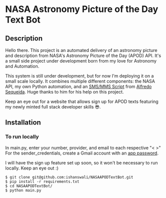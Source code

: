 # NASA Astronomy Picture of the Day Text Bot

## Description
Hello there. This project is an automated delivery of an astronomy picture and description from NASA's Astronomy Picture of the Day (APOD) API. It's a small side project under development born from my love for Astronomy and Automation.

This system is still under development, but for now I'm deploying it on a small scale locally. It combines multiple different components: the NASA API, my own Python automation, and an [SMS/MMS Script](https://youtu.be/4-ysecoraKo) from [Alfredo Sequeida](https://github.com/AlfredoSequeida/). Huge thanks to him for his help on this project.

Keep an eye out for a website that allows sign up for APOD texts featuring my newly minted full stack developer skills 😎. 

## Installation

### To run locally
In main.py, enter your number, provider, and email to each respective "<    >"
For the sender_credentials, create a Gmail account with an [app password](https://support.google.com/mail/answer/185833?hl=en). 

I will have the sign up feature set up soon, so it won't be necessary to run locally. Keep an eye out :)

```
$ git clone git@github.com:ishanswali/NASAAPODTextBot.git
$ pip install -r requirements.txt
$ cd NASAAPODTextBot/
$ python main.py
```